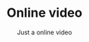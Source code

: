 <h1 style="text-align: center">Online video</h1>

<p style="text-align: center">Just a online video</p>
